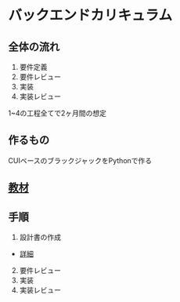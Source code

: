 # バックエンドカリキュラム

## 全体の流れ

1. 要件定義
2. 要件レビュー
3. 実装
4. 実装レビュー
  
1~4の工程全てで2ヶ月間の想定  
  
  
## 作るもの
CUIベースのブラックジャックをPythonで作る  
  
## [教材](https://github.com/irupDevelop/curriculumBack/blob/main/docs/teachingMaterials.md)
  
## 手順
1. 設計書の作成  
 - [詳細](https://github.com/irupDevelop/curriculumBack/blob/main/docs/developmentOfDesignDocument.md)
2. 要件レビュー
3. 実装
4. 実装レビュー



  
  
  
    
  
  
  
  
  
  
    
  
  
  
  
  
  
  
